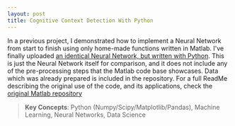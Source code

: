 ```yaml
---
layout: post
title: Cognitive Context Detection With Python
---
```


In a previous project, I demonstrated how to implement a Neural Network from start to finish using only home-made functions written in Matlab. I've finally uploaded [an identical Neural Network, but written with Python](https://github.com/stevebottos/PYTHON-Cognitive-State-Detection). This is just the Neural Network itself for comparison, and it does not include any of the pre-processing steps that the Matlab code base showcases. Data which was already prepared is included in the repository. For a full ReadMe describing the original use of the code, and its applications, check the <a href="https://github.com/stevebottos/MATLAB-Cognitive-State-Detection" target="_blank">original Matlab repository</a>
> **Key Concepts**: Python (Numpy/Scipy/Matplotlib/Pandas), Machine Learning, Neural Networks, Data Science
